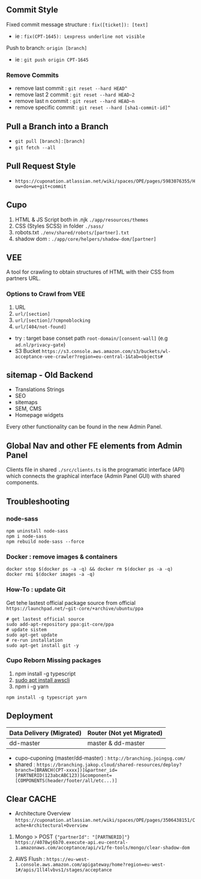 ## Commit Style
Fixed commit message structure : `fix([ticket]): [text]`
* ie : `fix(CPT-1645): Lexpress underline not visible`

Push to branch: `origin [branch]`
* ie : `git push origin CPT-1645`

### Remove Commits
* remove last commit : `git reset --hard HEAD^`
* remove last 2 commit : `git reset --hard HEAD~2`
* remove last n commit : `git reset --hard HEAD~n`
* remove specific commit : `git reset --hard [sha1-commit-id]^`

## Pull a Branch into a Branch
* `git pull [branch]:[branch]`
* `git fetch --all`

## Pull Request Style
* `https://cuponation.atlassian.net/wiki/spaces/OPE/pages/5983076355/How+do+we+git+commit`

## Cupo
1. HTML & JS Script both in .njk `./app/resources/themes`
2. CSS (Styles SCSS) in folder `./sass/`
3. robots.txt `./env/shared/robots/[partner].txt`
4. shadow dom : `./app/core/helpers/shadow-dom/[partner]`

## VEE
A tool for crawling to obtain structures of HTML with their CSS from partners URL.
### Options to Crawl from VEE
1. URL
2. `url/[section]`
3. `url/[section]/?cmpnoblocking`
4. `url/[404/not-found]`
* try : target base conset path `root-domain/[consent-wall]` (e.g `ad.nl/privacy-gate`)
* S3 Bucket `https://s3.console.aws.amazon.com/s3/buckets/wl-acceptance-vee-crawler?region=eu-central-1&tab=objects#`

## sitemap - Old Backend
* Translations Strings
* SEO
* sitemaps
* SEM, CMS
* Homepage widgets 

Every other functionality can be found in the new Admin Panel.

## Global Nav and other FE elements from Admin Panel
Clients file in shared `./src/clients.ts` is the programatic interface (API) which connects the graphical interface (Admin Panel GUI) with shared components.

## Troubleshooting
### node-sass
```
npm uninstall node-sass
npm i node-sass
npm rebuild node-sass --force
```

### Docker : remove images & containers
```
docker stop $(docker ps -a -q) && docker rm $(docker ps -a -q)
docker rmi $(docker images -a -q)
```

### How-To : update Git
Get tehe lastest official package source from official `https://launchpad.net/~git-core/+archive/ubuntu/ppa`
```
# get lastest official source
sudo add-apt-repository ppa:git-core/ppa
# update sistem
sudo apt-get update
# re-run installation
sudo apt-get install git -y
```

### Cupo Reborn Missing packages
1. npm install -g typescript
2. [sudo apt install awscli ](https://docs.aws.amazon.com/cli/latest/userguide/getting-started-version.html)
3. npm i -g yarn
```
npm install -g typescript yarn
```


## Deployment
Data Delivery (Migrated) | Router (Not yet Migrated) |
|-|-|
| dd-master | master & dd-master

* cupo-cuponing (master/dd-master) : `http://branching.joingsg.com/`
* shared : `https://branching.jakop.cloud/shared-resources/deploy?branch=[BRANCH(CPT-xxxx])]&partner_id=[PARTNERID(123abcABC123)]&component=[COMPONENTS(header/footer/all/etc...)]`

## Clear CACHE
* Architecture Overview `https://cuponation.atlassian.net/wiki/spaces/OPE/pages/3506438151/Cache+Architectural+Overview`

1. Mongo > POST `{"partnerId": "[PARTNERID]"}`
`https://4078wj6b70.execute-api.eu-central-1.amazonaws.com/acceptance/api/v1/fe-tools/mongo/clear-shadow-dom`

2. AWS Flush : `https://eu-west-1.console.aws.amazon.com/apigateway/home?region=eu-west-1#/apis/1ll4lvbvs1/stages/acceptance`
